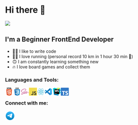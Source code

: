 # Hi there 👋

![](https://komarev.com/ghpvc/?username=klevoDev)


## I'm a Beginner FrontEnd Developer
- 👨‍💻 I like to write code
- 🏃‍♂️ I love running (personal record 10 km in 1 hour 30 min 🐌)
- 🙃 I am constantly learning something new
- 🔥 I love board games and collect them


### Languages and Tools:

<img align="left" alt="HTML5" width="26px" src="https://raw.githubusercontent.com/github/explore/80688e429a7d4ef2fca1e82350fe8e3517d3494d/topics/html/html.png" />
<img align="left" alt="CSS3" width="26px" src="https://raw.githubusercontent.com/github/explore/80688e429a7d4ef2fca1e82350fe8e3517d3494d/topics/css/css.png" />
<img align="left" alt="Sass" width="26px" src="https://raw.githubusercontent.com/github/explore/80688e429a7d4ef2fca1e82350fe8e3517d3494d/topics/sass/sass.png" />
<img align="left" alt="JavaScript" width="26px" src="https://raw.githubusercontent.com/github/explore/80688e429a7d4ef2fca1e82350fe8e3517d3494d/topics/javascript/javascript.png"/>
<img align="left" alt="JavaScript" width="26px" src="./image/react.png"/>

<img align="left" alt="JavaScript" width="26px" src="./image/vs_code.png"/>

<img align="left" alt="JavaScript" width="26px" src="./image/jb_webstorm.png"/>

<img align="left" alt="JavaScript" width="26px" src="./image/ts.png"/>





<br />

### Connect with me:

[![link](./image/telegram.png)](https://t.me/romcha1)